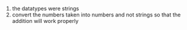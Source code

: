 1. the datatypes were strings
2. convert the numbers taken into numbers and not strings so that the addition will work properly